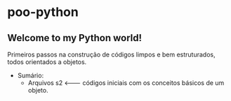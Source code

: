 # poo-python

## Welcome to my Python world!

Primeiros passos na construção de códigos limpos e bem estruturados, todos orientados a objetos.

* Sumário:
  - Arquivos s2 <--- códigos iniciais com os conceitos básicos de um objeto.